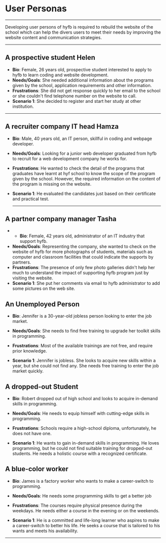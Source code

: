 # User Personas

<!-- some introduction -->

---

Developing user persons of hyfb is required to rebuild the website of the school
which can help the divers users to meet their needs by improving the website
content and communication strategies.

---

<!-- a persona -->

## A prospective student Helen

- **Bio**: Female, 26 years old, prospective student interested to apply to hyfb
  to learn coding and website development.
- **Needs/Goals**: She needed additional information about the programs given by
  the school, application requirements and other information.
- **Frustrations**: She did not get response quickly to her email to the school
  or she couldn't find telephone number on the website to call.
- **Scenario 1**: She decided to register and start her study at other
  institution.

---

## A recruiter company IT head Hamza

- **Bio**: Male, 40 years old, an IT person, skillful in coding and webpage
  developer.
- **Needs/Goals**: Looking for a junior web developer graduated from hyfb to
  recruit for a web development company he works for.
- **Frustrations**: He wanted to check the detail of the programs that graduates
  have learnt at hyf school to know the scope of the program given by the
  school. However, the required information on the content of the program is
  missing on the website.
- **Scenario 1**: He evaluated the candidates just based on their certificate
  and practical test.

  ***

## A partner company manager Tasha

- - **Bio**: Female, 42 years old, administrator of an IT industry that support
    hyfb.
- **Needs/Goals**: Representing the company, she wanted to check on the website
  of hyfb for more photographs of students, materials such as computer and
  classroom facilities that could indicate the supports by partners.
- **Frustrations**: The presence of only few photo galleries didn't help her
  much to understand the impact of supporting hyfb program just by visiting the
  website.
- **Scenario 1**: She put her comments via email to hyfb administrator to add
  some pictures on the web site.

## An Unemployed Person

- **Bio**: Jennifer is a 30-year-old jobless person looking to enter the job
  market.

- **Needs/Goals**: She needs to find free training to upgrade her toolkit skills
  in programming.
- **Frustrations**: Most of the available trainings are not free, and require
  prior knowledge.
- **Scenario 1**: Jennifer is jobless. She looks to acquire new skills within a
  year, but she could not find any. She needs free training to enter the job
  market quickly.

## A dropped-out Student

- **Bio**: Robert dropped out of high school and looks to acquire in-demand
  skills in programming.

- **Needs/Goals**: He needs to equip himself with cutting-edge skills in
  programming.
- **Frustrations**: Schools require a high-school diploma, unfortunately, he
  does not have one.
- **Scenario 1**: He wants to gain in-demand skills in programming. He loves
  programming, but he could not find suitable training for dropped-out students.
  He needs a holistic course with a recognized certificate.

## A blue-color worker

- **Bio**: James is a factory worker who wants to make a career-switch to
  programming.

- **Needs/Goals**: He needs some programming skills to get a better job
- **Frustrations**: The courses require physical presence during the weekdays.
  He needs either a course in the evening or on the weekends.
- **Scenario 1**: He is a committed and life-long learner who aspires to make a
  career-switch to better his life. He seeks a course that is tailored to his
  wants and meets his availability.

---
